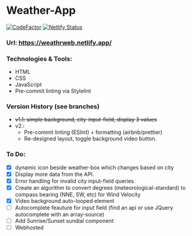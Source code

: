 # Weather-App

[![CodeFactor](https://www.codefactor.io/repository/github/devarshi-ap/weather-webapp/badge)](https://www.codefactor.io/repository/github/devarshi-ap/weather-webapp)
[![Netlify Status](https://api.netlify.com/api/v1/badges/558d550a-ac93-47a7-a9de-00b3b86b097f/deploy-status)](https://app.netlify.com/sites/weathrweb/deploys)


### Url: https://weathrweb.netlify.app/

### Technologies & Tools:
- HTML
- CSS
- JavaScript
- Pre-commit linting via Stylelint

### Version History (see branches)
- <strike>v1.1: simple background, city-input-field, display 3 values</strike>
- v2.:
    * Pre-commit linting (ESlint) + formatting (airbnb/prettier)
    * Re-designed layout, toggle background video button.

### To Do:
- [x] dynamic icon beside weather-box which changes based on city
- [x] Display more data from the API.
- [x] Error handling for invalid city input-field queries
- [x] Create an algorithm to convert degrees (meteorological-standard) to compass bearing (NNE, SW, etc) for Wind Velocity
- [x] Video background auto-looped element
- [ ] Autocomplete feauture for input field (find an api or use JQuery autocomplete with an array-source)
- [ ] Add Sunrise/Sunset sundial component
- [ ] Webhosted
